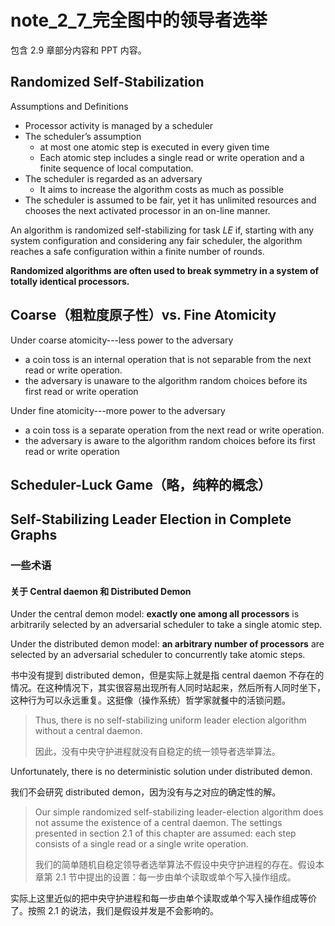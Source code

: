 # note_2_7_完全图中的领导者选举

包含 2.9 章部分内容和 PPT 内容。

## Randomized Self-Stabilization

Assumptions and Definitions

- Processor activity is managed by a scheduler
- The scheduler’s assumption
  - at most one atomic step is executed in every given time
  - Each atomic step includes a single read or write operation and a finite sequence of local computation.
- The scheduler is regarded as an adversary
  - It aims to increase the algorithm costs as much as possible
- The scheduler is assumed to be fair, yet it has unlimited resources and chooses the next activated processor in an on-line manner.

An algorithm is randomized self-stabilizing for task $LE$ if, starting with any system configuration and considering any fair scheduler, the algorithm reaches a safe configuration within a finite number of rounds.

**Randomized algorithms are often used to break symmetry in a system of totally identical processors.**

## Coarse（粗粒度原子性）vs. Fine Atomicity

Under coarse atomicity---less power to the adversary

- a coin toss is an internal operation that is not separable from the next read or write operation.
- the adversary is unaware to the algorithm random choices before its first read or write operation

Under fine atomicity---more power to the adversary

- a coin toss is a separate operation from the next read or write operation.
- the adversary is aware to the algorithm random choices before its first read or write operation

## Scheduler-Luck Game（略，纯粹的概念）

## Self-Stabilizing Leader Election in Complete Graphs

### 一些术语

#### 关于 Central daemon 和 Distributed Demon

Under the central demon model: **exactly one among all processors** is arbitrarily selected by an adversarial scheduler to take a single atomic step.

Under the distributed demon model: **an arbitrary number of processors** are selected by an adversarial scheduler to concurrently take atomic steps.

书中没有提到 distributed demon，但是实际上就是指 central daemon 不存在的情况。在这种情况下，其实很容易出现所有人同时站起来，然后所有人同时坐下，这种行为可以永远重复。这挺像（操作系统）哲学家就餐中的活锁问题。

> Thus, there is no self-stabilizing uniform leader election algorithm without a central daemon.
>
> 因此，没有中央守护进程就没有自稳定的统一领导者选举算法。

Unfortunately, there is no deterministic solution under distributed demon.

我们不会研究 distributed demon，因为没有与之对应的确定性的解。

> Our simple randomized self-stabilizing leader-election algorithm does not assume the existence of a central daemon. The settings presented in section 2.1 of this chapter are assumed: each step consists of a single read or a single write operation.
>
> 我们的简单随机自稳定领导者选举算法不假设中央守护进程的存在。假设本章第 2.1 节中提出的设置：每一步由单个读取或单个写入操作组成。

实际上这里近似的把中央守护进程和每一步由单个读取或单个写入操作组成等价了。按照 2.1 的说法，我们是假设并发是不会影响的。
